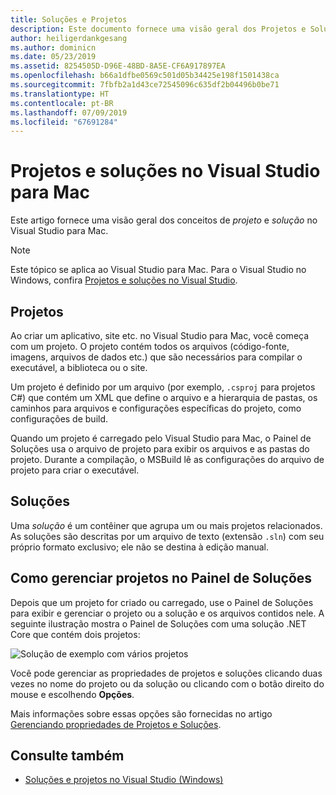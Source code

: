 ```yaml
---
title: Soluções e Projetos
description: Este documento fornece uma visão geral dos Projetos e Soluções no Visual Studio para Mac.
author: heiligerdankgesang
ms.author: dominicn
ms.date: 05/23/2019
ms.assetid: 8254505D-D96E-48BD-8A5E-CF6A917897EA
ms.openlocfilehash: b66a1dfbe0569c501d05b34425e198f1501438ca
ms.sourcegitcommit: 7fbfb2a1d43ce72545096c635df2b04496b0be71
ms.translationtype: HT
ms.contentlocale: pt-BR
ms.lasthandoff: 07/09/2019
ms.locfileid: "67691284"
---
```

# <a name="projects-and-solutions-in-visual-studio-for-mac"></a>Projetos e soluções no Visual Studio para Mac

Este artigo fornece uma visão geral dos conceitos de *projeto* e *solução* no Visual Studio para Mac.

> [!NOTE] 
> Este tópico se aplica ao Visual Studio para Mac. Para o Visual Studio no Windows, confira [Projetos e soluções no Visual Studio](/visualstudio/ide/solutions-and-projects-in-visual-studio).

## <a name="projects"></a>Projetos

Ao criar um aplicativo, site etc. no Visual Studio para Mac, você começa com um projeto. O projeto contém todos os arquivos (código-fonte, imagens, arquivos de dados etc.) que são necessários para compilar o executável, a biblioteca ou o site.

Um projeto é definido por um arquivo (por exemplo, `.csproj` para projetos C#) que contém um XML que define o arquivo e a hierarquia de pastas, os caminhos para arquivos e configurações específicas do projeto, como configurações de build.

Quando um projeto é carregado pelo Visual Studio para Mac, o Painel de Soluções usa o arquivo de projeto para exibir os arquivos e as pastas do projeto. Durante a compilação, o MSBuild lê as configurações do arquivo de projeto para criar o executável.

## <a name="solutions"></a>Soluções

Uma *solução* é um contêiner que agrupa um ou mais projetos relacionados. As soluções são descritas por um arquivo de texto (extensão `.sln`) com seu próprio formato exclusivo; ele não se destina à edição manual.

## <a name="managing-projects-in-the-solution-pad"></a>Como gerenciar projetos no Painel de Soluções

Depois que um projeto for criado ou carregado, use o Painel de Soluções para exibir e gerenciar o projeto ou a solução e os arquivos contidos nele. A seguinte ilustração mostra o Painel de Soluções com uma solução .NET Core que contém dois projetos:

![Solução de exemplo com vários projetos](media/solution-example.png)

Você pode gerenciar as propriedades de projetos e soluções clicando duas vezes no nome do projeto ou da solução ou clicando com o botão direito do mouse e escolhendo **Opções**.

Mais informações sobre essas opções são fornecidas no artigo [Gerenciando propriedades de Projetos e Soluções](managing-solutions-and-project-properties.md).

## <a name="see-also"></a>Consulte também

- [Soluções e projetos no Visual Studio (Windows)](/visualstudio/ide/solutions-and-projects-in-visual-studio)

